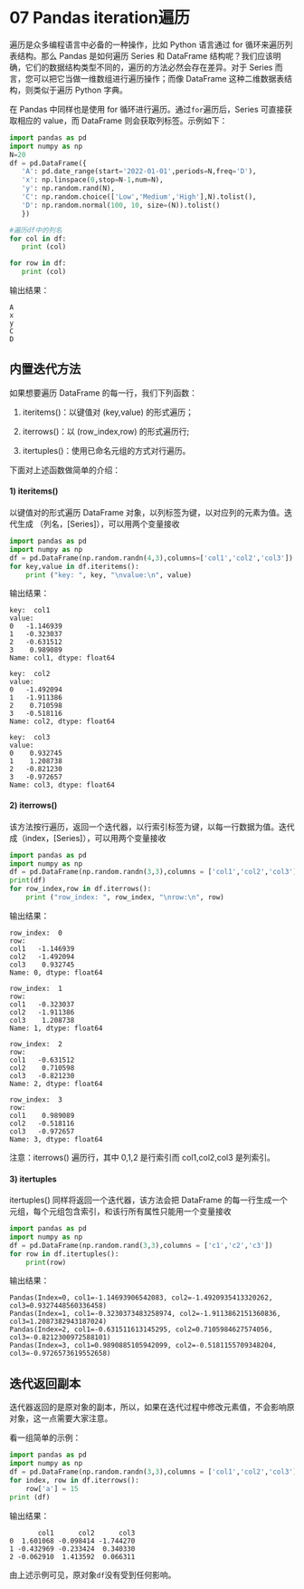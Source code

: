 # 07 Pandas iteration遍历

遍历是众多编程语言中必备的一种操作，比如 Python 语言通过 for 循环来遍历列表结构。那么 Pandas 是如何遍历 Series 和 DataFrame 结构呢？我们应该明确，它们的数据结构类型不同的，遍历的方法必然会存在差异。对于 Series 而言，您可以把它当做一维数组进行遍历操作；而像 DataFrame 这种二维数据表结构，则类似于遍历 Python 字典。

在 Pandas 中同样也是使用 for 循环进行遍历。通过`for`遍历后，Series 可直接获取相应的 value，而 DataFrame 则会获取列标签。示例如下：

```python
import pandas as pd
import numpy as np
N=20
df = pd.DataFrame({
   'A': pd.date_range(start='2022-01-01',periods=N,freq='D'),
   'x': np.linspace(0,stop=N-1,num=N),
   'y': np.random.rand(N),
   'C': np.random.choice(['Low','Medium','High'],N).tolist(),
   'D': np.random.normal(100, 10, size=(N)).tolist()
   })

#遍历df中的列名
for col in df:
   print (col)

for row in df:
   print (col)
```

输出结果：

```
A
x
y
C
D
```

## 内置迭代方法

如果想要遍历 DataFrame 的每一行，我们下列函数：

1. iteritems()：以键值对 (key,value) 的形式遍历；

2. iterrows()：以 (row_index,row) 的形式遍历行;

3. itertuples()：使用已命名元组的方式对行遍历。


下面对上述函数做简单的介绍：

#### 1) iteritems()

以键值对的形式遍历 DataFrame 对象，以列标签为键，以对应列的元素为值。迭代生成 （列名，[Series]），可以用两个变量接收

```python
import pandas as pd
import numpy as np
df = pd.DataFrame(np.random.randn(4,3),columns=['col1','col2','col3'])
for key,value in df.iteritems():
    print ("key: ", key, "\nvalue:\n", value)
```

输出结果：

```
key:  col1 
value:
0   -1.146939
1   -0.323037
2   -0.631512
3    0.989089
Name: col1, dtype: float64

key:  col2 
value:
0   -1.492094
1   -1.911386
2    0.710598
3   -0.518116
Name: col2, dtype: float64

key:  col3 
value:
0    0.932745
1    1.208738
2   -0.821230
3   -0.972657
Name: col3, dtype: float64
```

#### 2) iterrows()

该方法按行遍历，返回一个迭代器，以行索引标签为键，以每一行数据为值。迭代成（index，[Series]），可以用两个变量接收

```python
import pandas as pd
import numpy as np
df = pd.DataFrame(np.random.randn(3,3),columns = ['col1','col2','col3'])
print(df)
for row_index,row in df.iterrows():
    print ("row_index: ", row_index, "\nrow:\n", row)
```


输出结果：

```
row_index:  0 
row:
col1   -1.146939
col2   -1.492094
col3    0.932745
Name: 0, dtype: float64

row_index:  1 
row:
col1   -0.323037
col2   -1.911386
col3    1.208738
Name: 1, dtype: float64

row_index:  2 
row:
col1   -0.631512
col2    0.710598
col3   -0.821230
Name: 2, dtype: float64

row_index:  3 
row:
col1    0.989089
col2   -0.518116
col3   -0.972657
Name: 3, dtype: float64
```

注意：iterrows() 遍历行，其中 0,1,2 是行索引而 col1,col2,col3 是列索引。

#### 3) itertuples

itertuples() 同样将返回一个迭代器，该方法会把 DataFrame 的每一行生成一个元组，每个元组包含索引，和该行所有属性只能用一个变量接收

```python
import pandas as pd
import numpy as np
df = pd.DataFrame(np.random.rand(3,3),columns = ['c1','c2','c3'])
for row in df.itertuples():
	print(row)
```

输出结果：

```
Pandas(Index=0, col1=-1.14693906542083, col2=-1.4920935413320262, col3=0.9327448560336458)
Pandas(Index=1, col1=-0.3230373483258974, col2=-1.9113862151360836, col3=1.2087382943187024)
Pandas(Index=2, col1=-0.631511613145295, col2=0.7105984627574056, col3=-0.8212300972588101)
Pandas(Index=3, col1=0.9890885105942099, col2=-0.5181155709348204, col3=-0.9726573619552658)
```

## 迭代返回副本

迭代器返回的是原对象的副本，所以，如果在迭代过程中修改元素值，不会影响原对象，这一点需要大家注意。

看一组简单的示例：

```python
import pandas as pd
import numpy as np
df = pd.DataFrame(np.random.randn(3,3),columns = ['col1','col2','col3'])
for index, row in df.iterrows():
	row['a'] = 15
print (df)
```

输出结果：

```
       col1      col2      col3
0  1.601068 -0.098414 -1.744270
1 -0.432969 -0.233424  0.340330
2 -0.062910  1.413592  0.066311
```

由上述示例可见，原对象`df`没有受到任何影响。